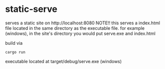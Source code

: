 # static-serve
serves a static site on http://localhost:8080
NOTE!! this serves a index.html file located in the same directory as the executable file.
for example (windows), in the site's directory you would put serve.exe and index.html

build via
```
cargo run
```
executable located at target/debug/serve.exe (windows)
